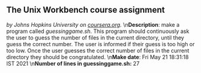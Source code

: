 ## The Unix Workbench course assignment
*by Johns Hopkins University on [coursera.org](https://www.coursera.org/).*
\n**Description**: make a program called *guessinggame.sh*. This program should continuously ask the user to guess the number of files in the current directory, until they guess the correct number. The user is informed if their guess is too high or too low. Once the user guesses the correct number of files in the current directory they should be congratulated.
\n**Make date**: Fri May 21 18:31:18 IST 2021
\n**Number of lines in guessinggame.sh:** 27
